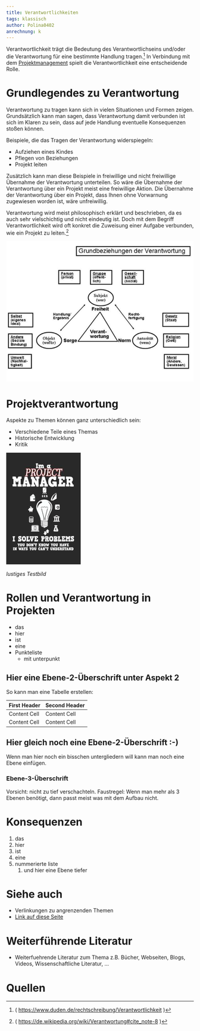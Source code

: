 ```yaml
---
title: Verantwortlichkeiten
tags: klassisch
author: Polina0402
anrechnung: k
---
```


Verantwortlichkeit trägt die Bedeutung des Verantwortlichseins und/oder die Verantwortung für eine bestimmte Handlung tragen.[^1]
In Verbindung mit dem [Projektmanagement](Projektmanagement.md) spielt die Verantwortlichkeit eine entscheidende Rolle.

# Grundlegendes zu Verantwortung

Verantwortung zu tragen kann sich in vielen Situationen und Formen zeigen. Grundsätzlich kann man sagen, dass Verantwortung damit verbunden ist sich im Klaren zu sein, dass auf jede Handlung eventuelle Konsequenzen stoßen können.

Beispiele, die das Tragen der Verantwortung widerspiegeln:
 * Aufziehen eines Kindes
 * Pflegen von Beziehungen
 * Projekt leiten

Zusätzlich kann man diese Beispiele in freiwillige und nicht freiwillige Übernahme der Verantwortung unterteilen. So wäre die Übernahme der Verantwortung über ein Projekt meist eine freiwillige Aktion. Die Übernahme der Verantwortung über ein Projekt, dass Ihnen ohne Vorwarnung zugewiesen worden ist, wäre unfreiwillig.

Verantwortung wird meist philosophisch erklärt und beschrieben, da es auch sehr vielschichtig und nicht eindeutig ist. Doch mit dem Begriff Verantwortlichkeit wird oft konkret die Zuweisung einer Aufgabe verbunden, wie ein Projekt zu leiten.[^2]

![Testbild](Verantwortlichkeiten/Grundbeziehungen-der-Verantwortung.jpg)

# Projektverantwortung

Aspekte zu Themen können ganz unterschiedlich sein:

* Verschiedene Teile eines Themas 
* Historische Entwicklung
* Kritik 

![Beispielabbildung](Verantwortlichkeiten/test-file.jpg)

*lustiges Testbild*

# Rollen und Verantwortung in Projekten

* das
* hier 
* ist
* eine 
* Punkteliste
  - mit unterpunkt

## Hier eine Ebene-2-Überschrift unter Aspekt 2

So kann man eine Tabelle erstellen:

| First Header  | Second Header |
| ------------- | ------------- |
| Content Cell  | Content Cell  |
| Content Cell  | Content Cell  |

## Hier gleich noch eine Ebene-2-Überschrift :-)

Wenn man hier noch ein bisschen untergliedern will kann man noch eine Ebene einfügen.

### Ebene-3-Überschrift

Vorsicht: nicht zu tief verschachteln. Faustregel: Wenn man mehr als 3 
Ebenen benötigt, dann passt meist was mit dem Aufbau nicht.

# Konsequenzen

1. das
2. hier 
4. ist 
4. eine
7. nummerierte liste
   1. und hier eine Ebene tiefer


# Siehe auch

* Verlinkungen zu angrenzenden Themen
* [Link auf diese Seite](Verantwortlichkeiten.md)

# Weiterführende Literatur

* Weiterfuehrende Literatur zum Thema z.B. Bücher, Webseiten, Blogs, Videos, Wissenschaftliche Literatur, ...

# Quellen

[^1]: ( https://www.duden.de/rechtschreibung/Verantwortlichkeit )
[^2]: ( https://de.wikipedia.org/wiki/Verantwortung#cite_note-8 )
[^3]: [Basic Formatting Syntax for GitHub flavored Markdown](https://docs.github.com/en/github/writing-on-github/getting-started-with-writing-and-formatting-on-github/basic-writing-and-formatting-syntax)
[^4]: [Advanced Formatting Syntax for GitHub flavored Markdown](https://docs.github.com/en/github/writing-on-github/working-with-advanced-formatting/organizing-information-with-tables)

